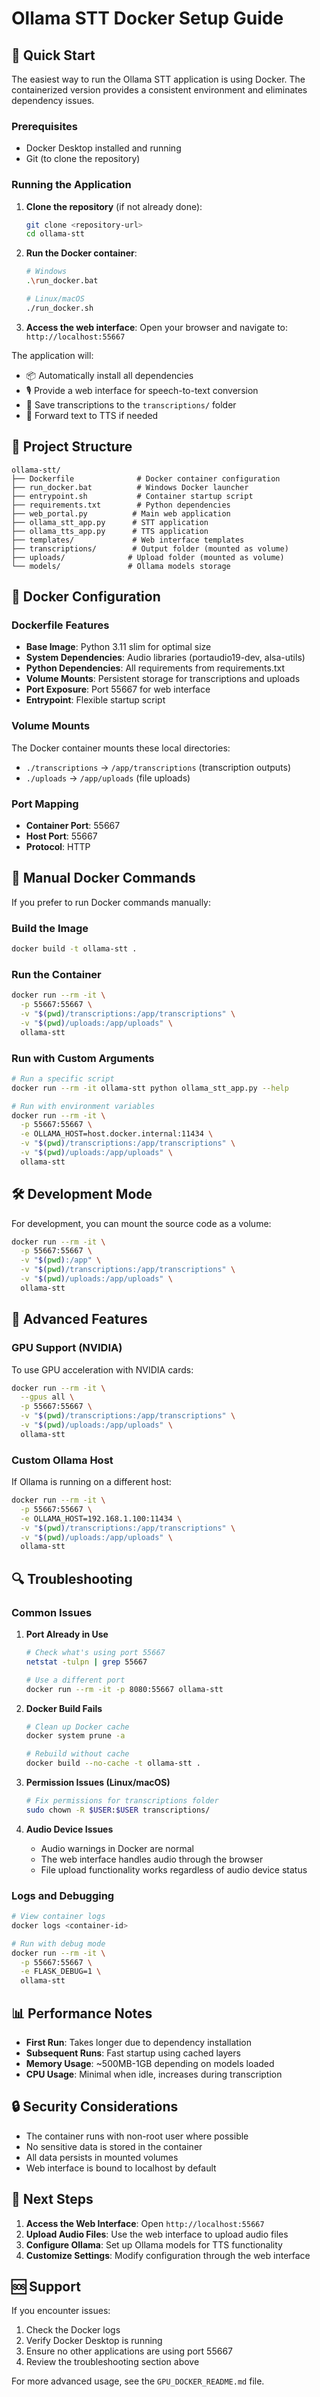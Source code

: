 # Ollama STT Docker Setup Guide

## 🐳 Quick Start

The easiest way to run the Ollama STT application is using Docker. The containerized version provides a consistent environment and eliminates dependency issues.

### Prerequisites

- Docker Desktop installed and running
- Git (to clone the repository)

### Running the Application

1. **Clone the repository** (if not already done):
   ```bash
   git clone <repository-url>
   cd ollama-stt
   ```

2. **Run the Docker container**:
   ```bash
   # Windows
   .\run_docker.bat
   
   # Linux/macOS
   ./run_docker.sh
   ```

3. **Access the web interface**:
   Open your browser and navigate to: `http://localhost:55667`

The application will:
- 📦 Automatically install all dependencies
- 🎙️ Provide a web interface for speech-to-text conversion
- 💾 Save transcriptions to the `transcriptions/` folder
- 🔄 Forward text to TTS if needed

## 📁 Project Structure

```
ollama-stt/
├── Dockerfile              # Docker container configuration
├── run_docker.bat          # Windows Docker launcher
├── entrypoint.sh           # Container startup script
├── requirements.txt        # Python dependencies
├── web_portal.py          # Main web application
├── ollama_stt_app.py      # STT application
├── ollama_tts_app.py      # TTS application
├── templates/             # Web interface templates
├── transcriptions/        # Output folder (mounted as volume)
├── uploads/              # Upload folder (mounted as volume)
└── models/               # Ollama models storage
```

## 🔧 Docker Configuration

### Dockerfile Features

- **Base Image**: Python 3.11 slim for optimal size
- **System Dependencies**: Audio libraries (portaudio19-dev, alsa-utils)
- **Python Dependencies**: All requirements from requirements.txt
- **Volume Mounts**: Persistent storage for transcriptions and uploads
- **Port Exposure**: Port 55667 for web interface
- **Entrypoint**: Flexible startup script

### Volume Mounts

The Docker container mounts these local directories:
- `./transcriptions` → `/app/transcriptions` (transcription outputs)
- `./uploads` → `/app/uploads` (file uploads)

### Port Mapping

- **Container Port**: 55667
- **Host Port**: 55667
- **Protocol**: HTTP

## 🚀 Manual Docker Commands

If you prefer to run Docker commands manually:

### Build the Image
```bash
docker build -t ollama-stt .
```

### Run the Container
```bash
docker run --rm -it \
  -p 55667:55667 \
  -v "$(pwd)/transcriptions:/app/transcriptions" \
  -v "$(pwd)/uploads:/app/uploads" \
  ollama-stt
```

### Run with Custom Arguments
```bash
# Run a specific script
docker run --rm -it ollama-stt python ollama_stt_app.py --help

# Run with environment variables
docker run --rm -it \
  -p 55667:55667 \
  -e OLLAMA_HOST=host.docker.internal:11434 \
  -v "$(pwd)/transcriptions:/app/transcriptions" \
  -v "$(pwd)/uploads:/app/uploads" \
  ollama-stt
```

## 🛠️ Development Mode

For development, you can mount the source code as a volume:

```bash
docker run --rm -it \
  -p 55667:55667 \
  -v "$(pwd):/app" \
  -v "$(pwd)/transcriptions:/app/transcriptions" \
  -v "$(pwd)/uploads:/app/uploads" \
  ollama-stt
```

## 🎯 Advanced Features

### GPU Support (NVIDIA)

To use GPU acceleration with NVIDIA cards:

```bash
docker run --rm -it \
  --gpus all \
  -p 55667:55667 \
  -v "$(pwd)/transcriptions:/app/transcriptions" \
  -v "$(pwd)/uploads:/app/uploads" \
  ollama-stt
```

### Custom Ollama Host

If Ollama is running on a different host:

```bash
docker run --rm -it \
  -p 55667:55667 \
  -e OLLAMA_HOST=192.168.1.100:11434 \
  -v "$(pwd)/transcriptions:/app/transcriptions" \
  -v "$(pwd)/uploads:/app/uploads" \
  ollama-stt
```

## 🔍 Troubleshooting

### Common Issues

1. **Port Already in Use**
   ```bash
   # Check what's using port 55667
   netstat -tulpn | grep 55667
   
   # Use a different port
   docker run --rm -it -p 8080:55667 ollama-stt
   ```

2. **Docker Build Fails**
   ```bash
   # Clean up Docker cache
   docker system prune -a
   
   # Rebuild without cache
   docker build --no-cache -t ollama-stt .
   ```

3. **Permission Issues (Linux/macOS)**
   ```bash
   # Fix permissions for transcriptions folder
   sudo chown -R $USER:$USER transcriptions/
   ```

4. **Audio Device Issues**
   - Audio warnings in Docker are normal
   - The web interface handles audio through the browser
   - File upload functionality works regardless of audio device status

### Logs and Debugging

```bash
# View container logs
docker logs <container-id>

# Run with debug mode
docker run --rm -it \
  -p 55667:55667 \
  -e FLASK_DEBUG=1 \
  ollama-stt
```

## 📊 Performance Notes

- **First Run**: Takes longer due to dependency installation
- **Subsequent Runs**: Fast startup using cached layers
- **Memory Usage**: ~500MB-1GB depending on models loaded
- **CPU Usage**: Minimal when idle, increases during transcription

## 🔒 Security Considerations

- The container runs with non-root user where possible
- No sensitive data is stored in the container
- All data persists in mounted volumes
- Web interface is bound to localhost by default

## 📝 Next Steps

1. **Access the Web Interface**: Open `http://localhost:55667`
2. **Upload Audio Files**: Use the web interface to upload audio files
3. **Configure Ollama**: Set up Ollama models for TTS functionality
4. **Customize Settings**: Modify configuration through the web interface

## 🆘 Support

If you encounter issues:

1. Check the Docker logs
2. Verify Docker Desktop is running
3. Ensure no other applications are using port 55667
4. Review the troubleshooting section above

For more advanced usage, see the `GPU_DOCKER_README.md` file.
